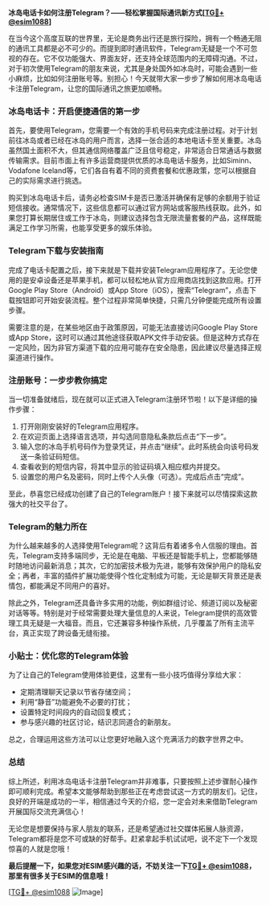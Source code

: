 **冰岛电话卡如何注册Telegram？——轻松掌握国际通讯新方式[[TG💪+ @esim1088](https://t.me/s/esim1088)]**

在当今这个高度互联的世界里，无论是商务出行还是旅行探险，拥有一个畅通无阻的通讯工具都是必不可少的。而提到即时通讯软件，Telegram无疑是一个不可忽视的存在。它不仅功能强大、界面友好，还支持全球范围内的无障碍沟通。不过，对于初次使用Telegram的朋友来说，尤其是身处国外如冰岛时，可能会遇到一些小麻烦，比如如何注册账号等。别担心！今天就带大家一步步了解如何用冰岛电话卡注册Telegram，让您的国际通讯之旅更加顺畅。

### 冰岛电话卡：开启便捷通信的第一步

首先，要使用Telegram，您需要一个有效的手机号码来完成注册过程。对于计划前往冰岛或者已经在冰岛的用户而言，选择一张合适的本地电话卡至关重要。冰岛虽然国土面积不大，但其通信网络覆盖广泛且信号稳定，非常适合日常通话与数据传输需求。目前市面上有许多运营商提供优质的冰岛电话卡服务，比如Siminn、Vodafone Iceland等，它们各自有着不同的资费套餐和优惠政策，您可以根据自己的实际需求进行挑选。

购买到冰岛电话卡后，请务必检查SIM卡是否已激活并确保有足够的余额用于验证短信接收。通常情况下，这些信息都可以通过官方网站或客服热线获取。此外，如果您打算长期居住或工作于冰岛，则建议选择包含无限流量套餐的产品，这样既能满足工作学习所需，也能享受更多的娱乐体验。

### Telegram下载与安装指南

完成了电话卡配置之后，接下来就是下载并安装Telegram应用程序了。无论您使用的是安卓设备还是苹果手机，都可以轻松地从官方应用商店找到这款应用。打开Google Play Store（Android）或App Store（iOS），搜索“Telegram”，点击下载按钮即可开始安装流程。整个过程非常简单快捷，只需几分钟便能完成所有设置步骤。

需要注意的是，在某些地区由于政策原因，可能无法直接访问Google Play Store或App Store，这时可以通过其他途径获取APK文件手动安装。但是这种方式存在一定风险，因为非官方渠道下载的应用可能存在安全隐患，因此建议尽量选择正规渠道进行操作。

### 注册账号：一步步教你搞定

当一切准备就绪后，现在就可以正式进入Telegram注册环节啦！以下是详细的操作步骤：

1. 打开刚刚安装好的Telegram应用程序。
2. 在欢迎页面上选择语言选项，并勾选同意隐私条款后点击“下一步”。
3. 输入您的冰岛手机号码作为登录凭证，并点击“继续”。此时系统会向该号码发送一条验证码短信。
4. 查看收到的短信内容，将其中显示的验证码填入相应框内并提交。
5. 设置您的用户名及密码，同时上传个人头像（可选）。完成后点击“完成”。

至此，恭喜您已经成功创建了自己的Telegram账户！接下来就可以尽情探索这款强大的社交平台了。

### Telegram的魅力所在

为什么越来越多的人选择使用Telegram呢？这背后有着诸多令人信服的理由。首先，Telegram支持多端同步，无论是在电脑、平板还是智能手机上，您都能够随时随地访问最新消息；其次，它的加密技术极为先进，能够有效保护用户的隐私安全；再者，丰富的插件扩展功能使得个性化定制成为可能，无论是聊天背景还是表情包，都能满足不同用户的喜好。

除此之外，Telegram还具备许多实用的功能，例如群组讨论、频道订阅以及秘密对话等等。特别是对于经常需要处理大量信息的人来说，Telegram提供的高效管理工具无疑是一大福音。而且，它还兼容多种操作系统，几乎覆盖了所有主流平台，真正实现了跨设备无缝衔接。

### 小贴士：优化您的Telegram体验

为了让自己的Telegram使用体验更佳，这里有一些小技巧值得分享给大家：

- 定期清理聊天记录以节省存储空间；
- 利用“静音”功能避免不必要的打扰；
- 设置特定时间段内的自动回复模式；
- 参与感兴趣的社区讨论，结识志同道合的新朋友。

总之，合理运用这些方法可以让您更好地融入这个充满活力的数字世界之中。

### 总结

综上所述，利用冰岛电话卡注册Telegram并非难事，只要按照上述步骤耐心操作即可顺利完成。希望本文能够帮助到那些正在考虑尝试这一方式的朋友们。记住，良好的开端是成功的一半，相信通过今天的介绍，您一定会对未来借助Telegram开展国际交流充满信心！

无论您是想要保持与家人朋友的联系，还是希望通过社交媒体拓展人脉资源，Telegram都将是您不可或缺的好帮手。赶紧拿起手机试试吧，说不定下一个发现惊喜的人就是您哦！

**最后提醒一下，如果您对ESIM感兴趣的话，不妨关注一下[TG💪+ @esim1088](https://t.me/s/esim1088)，那里有很多关于ESIM的信息哦！**

[[TG💪+ @esim1088](https://t.me/s/esim1088) ![Image](https://i.postimg.cc/4NQfJmqS/Snipaste-2025-05-13-00-14-12.png)]